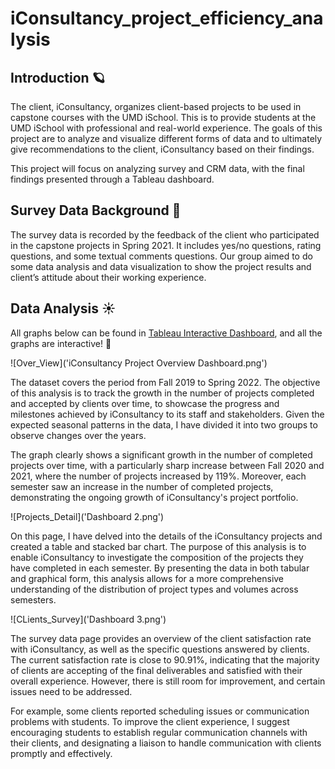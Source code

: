 # iConsultancy_project_efficiency_analysis
## Introduction :ringed_planet:
The client, iConsultancy, organizes client-based projects to be used in capstone courses
with the UMD iSchool. This is to provide students at the UMD iSchool with professional and
real-world experience. The goals of this project are to analyze and visualize different forms of data and to ultimately give recommendations to the client, iConsultancy based on their findings.

This project will focus on analyzing survey and CRM data, with the final findings presented through a Tableau dashboard.

## Survey Data Background :crescent_moon:
The survey data is recorded by the feedback of the client who participated in the
capstone projects in Spring 2021. It includes yes/no questions, rating questions,
and some textual comments questions. Our group aimed to do some data analysis
and data visualization to show the project results and client’s attitude about their
working experience.

## Data Analysis :sunny:
All graphs below can be found in [Tableau Interactive Dashboard](https://public.tableau.com/app/profile/liyu.lo/viz/iConsultancyDashboard/Dashboard2), and all the graphs are interactive! :star2:

![Over_View]('iConsultancy Project Overview Dashboard.png')

The dataset covers the period from Fall 2019 to Spring 2022. The objective of this analysis is to track the growth in the number of projects completed and accepted by clients over time, to showcase the progress and milestones achieved by iConsultancy to its staff and stakeholders. Given the expected seasonal patterns in the data, I have divided it into two groups to observe changes over the years.

The graph clearly shows a significant growth in the number of completed projects over time, with a particularly sharp increase between Fall 2020 and 2021, where the number of projects increased by 119%. Moreover, each semester saw an increase in the number of completed projects, demonstrating the ongoing growth of iConsultancy's project portfolio.

![Projects_Detail]('Dashboard 2.png')

On this page, I have delved into the details of the iConsultancy projects and created a table and stacked bar chart. The purpose of this analysis is to enable iConsultancy to investigate the composition of the projects they have completed in each semester. By presenting the data in both tabular and graphical form, this analysis allows for a more comprehensive understanding of the distribution of project types and volumes across semesters.

![CLients_Survey]('Dashboard 3.png')

The survey data page provides an overview of the client satisfaction rate with iConsultancy, as well as the specific questions answered by clients. The current satisfaction rate is close to 90.91%, indicating that the majority of clients are accepting of the final deliverables and satisfied with their overall experience. However, there is still room for improvement, and certain issues need to be addressed.

For example, some clients reported scheduling issues or communication problems with students. To improve the client experience, I suggest encouraging students to establish regular communication channels with their clients, and designating a liaison to handle communication with clients promptly and effectively.